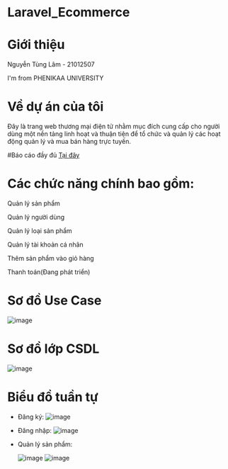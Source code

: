# Laravel_Ecommerce

# Giới thiệu
Nguyễn Tùng Lâm - 21012507

I'm from PHENIKAA UNIVERSITY

# Về dự án của tôi
Đây là trang web thương mại điện tử nhằm mục đích cung cấp cho người dùng một nền tảng linh hoạt và thuận tiện để tổ chức và quản lý các hoạt động quản lý và mua bán hàng trực tuyến.

#Báo cáo đầy đủ
[Tại đây](https://docs.google.com/document/d/1MIPpSXVhuzt6ZSZdB8AzsDk3N227Y4eg/edit?usp=sharing&ouid=100491365752129575375&rtpof=true&sd=true)

# Các chức năng chính bao gồm:
Quản lý sản phẩm

Quản lý người dùng

Quản lý loại sản phẩm

Quản lý tài khoản cá nhân

Thêm sản phẩm vào giỏ hàng

Thanh toán(Đang phát triển)

# Sơ đồ Use Case

![image](https://github.com/user-attachments/assets/b350febb-8809-4d70-aa64-23bb416d04ec)

# Sơ đồ lớp CSDL

![image](https://github.com/user-attachments/assets/b8a9eb6a-a788-40fe-819d-6d899437609a)

# Biểu đồ tuần tự

- Đăng ký:
  ![image](https://github.com/user-attachments/assets/83461ed7-0f5b-4090-bb99-258209506b09)

- Đăng nhập:
  ![image](https://github.com/user-attachments/assets/53638701-82fc-4097-a9a9-64b5891c4006)

- Quản lý sản phẩm:

  ![image](https://github.com/user-attachments/assets/1d0b0ea9-2845-4e07-baca-e05873a7720c)
  ![image](https://github.com/user-attachments/assets/ddde7c66-b15b-42e3-bfe5-65901f9644d0)




